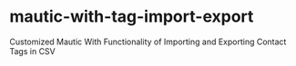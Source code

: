# mautic-with-tag-import-export
Customized Mautic With Functionality of Importing and Exporting Contact Tags in CSV
